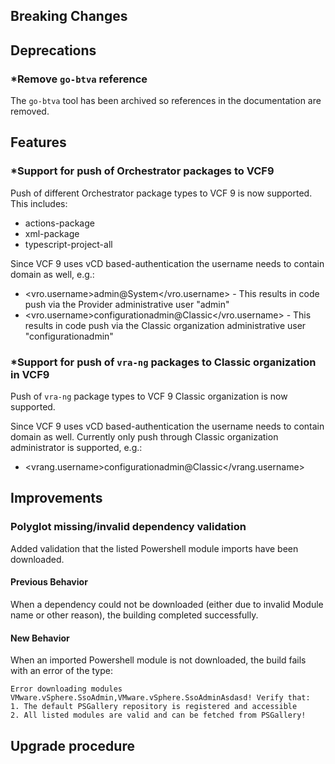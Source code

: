 [//]: # (VERSION_PLACEHOLDER DO NOT DELETE)
[//]: # (Used when working on a new release. Placed together with the Version.md)
[//]: # (Nothing here is optional. If a step must not be performed, it must be said so)
[//]: # (Do not fill the version, it will be done automatically)
[//]: # (Quick Intro to what is the focus of this release)

## Breaking Changes

[//]: # (### *Breaking Change*)
[//]: # (Describe the breaking change AND explain how to resolve it)
[//]: # (You can utilize internal links /e.g. link to the upgrade procedure, link to the improvement|deprecation that introduced this/)

## Deprecations

[//]: # (### *Deprecation*)
[//]: # (Explain what is deprecated and suggest alternatives)

[//]: # (Features -> New Functionality)

### *Remove `go-btva` reference

The `go-btva` tool has been archived so references in the documentation are removed.

## Features

[//]: # (### *Feature Name*)
[//]: # (Describe the feature)
[//]: # (Optional But higlhy recommended Specify *NONE* if missing)
[//]: # (#### Relevant Documentation:)

### *Support for push of Orchestrator packages to VCF9

Push of different Orchestrator package types to VCF 9 is now supported. This includes:
* actions-package
* xml-package
* typescript-project-all

Since VCF 9 uses vCD based-authentication the username needs to contain domain as well, e.g.:
* <vro.username>admin@System</vro.username> - This results in code push via the Provider administrative user "admin"
* <vro.username>configurationadmin@Classic</vro.username> - This results in code push via the Classic organization administrative user "configurationadmin"

### *Support for push of `vra-ng` packages to Classic organization in VCF9

Push of `vra-ng` package types to VCF 9 Classic organization is now supported.

Since VCF 9 uses vCD based-authentication the username needs to contain domain as well. Currently only push through Classic organization administrator
is supported, e.g.:
* <vrang.username>configurationadmin@Classic</vrang.username>

[//]: # (Improvements -> Bugfixes/hotfixes or general improvements)

## Improvements

[//]: # (### *Improvement Name* )
[//]: # (Talk ONLY regarding the improvement)
[//]: # (Optional But higlhy recommended)
[//]: # (#### Previous Behavior)
[//]: # (Explain how it used to behave, regarding to the change)
[//]: # (Optional But higlhy recommended)
[//]: # (#### New Behavior)
[//]: # (Explain how it behaves now, regarding to the change)
[//]: # (Optional But higlhy recommended Specify *NONE* if missing)
[//]: # (#### Relevant Documentation:)

### Polyglot missing/invalid dependency validation

Added validation that the listed Powershell module imports have been downloaded.

#### Previous Behavior

When a dependency could not be downloaded (either due to invalid Module name or other reason), the building completed successfully.

#### New Behavior

When an imported Powershell module is not downloaded, the build fails with an error of the type:

```log
Error downloading modules VMware.vSphere.SsoAdmin,VMware.vSphere.SsoAdminAsdasd! Verify that:
1. The default PSGallery repository is registered and accessible
2. All listed modules are valid and can be fetched from PSGallery!
```

## Upgrade procedure

[//]: # (Explain in details if something needs to be done)
